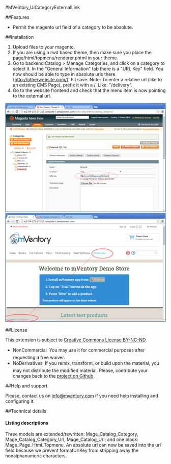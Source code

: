 
#MVentory_UICategoryExternalLink

##Features

* Permit the magento url field of a category to be absolute.

##Installation

1. Upload files to your magento.
2. If you are using a rwd based theme, then make sure you place the page/html/topmenu/renderer.phtml in your theme.
3. Go to backend Catalog > Manage Categories, and click on a category to select it. In the "General Information" tab there is a "URL Key" field. You now should be able to type in absolute urls there (http://otherwebsite.com/), hit save.
Note: To enter a relative url (like to an existing CMS Page), prefix it with a /. Like: "/delivery".
4. Go to the website frontend and check that the menu item is now pointing to the external url.

![alt tag](https://raw.githubusercontent.com/mVentory/MVentory_UI/master/CategoryExternalLink/screenshot1.png)
![alt tag](https://raw.githubusercontent.com/mVentory/MVentory_UI/master/CategoryExternalLink/screenshot2.png)

##License

This extension is subject to [Creative Commons License BY-NC-ND](http://creativecommons.org/licenses/by-nc-nd/4.0/).
* NonCommercial  You may use it for commercial purposes after requesting a free waiver.
* NoDerivatives  If you remix, transform, or build upon the material, you may not distribute the modified material. Please, contribute your changes back to the [project on Github](https://github.com/mVentory/MVentory_UI).


##Help and support

Please, contact us on info@mventory.com if you need help installing and configuring it.


##Technical details

#### Listing descriptions

Three models are extended/rewritten: Mage_Catalog_Category, Mage_Catalog_Category_Url, Mage_Catalog_Url; and one block: Mage_Page_Html_Topmenu.
An absolute url can now be saved into the url field because we prevent formatUrlKey from stripping away the nonalphanumeric characters.